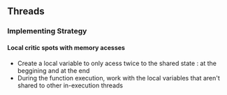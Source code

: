 ## Threads
### Implementing Strategy

#### Local critic spots with memory acesses
- Create a local variable to only acess twice to the shared state : at the beggining and at the end
- During the function execution, work with the local variables that aren't shared to other in-execution threads

####